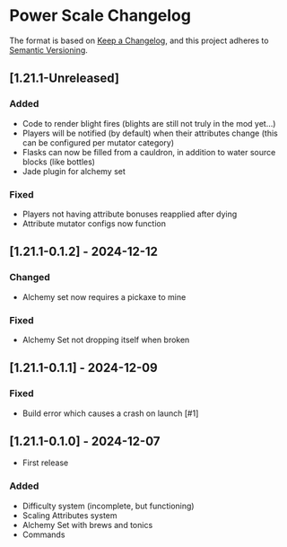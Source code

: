 # Power Scale Changelog

The format is based on [Keep a Changelog](https://keepachangelog.com/en/1.0.0/),
and this project adheres to [Semantic Versioning](https://semver.org/spec/v2.0.0.html).

## [1.21.1-Unreleased]
### Added
- Code to render blight fires (blights are still not truly in the mod yet...)
- Players will be notified (by default) when their attributes change (this can be configured per mutator category)
- Flasks can now be filled from a cauldron, in addition to water source blocks (like bottles)
- Jade plugin for alchemy set
### Fixed
- Players not having attribute bonuses reapplied after dying
- Attribute mutator configs now function

## [1.21.1-0.1.2] - 2024-12-12
### Changed
- Alchemy set now requires a pickaxe to mine
### Fixed
- Alchemy Set not dropping itself when broken

## [1.21.1-0.1.1] - 2024-12-09
### Fixed
- Build error which causes a crash on launch [#1]

## [1.21.1-0.1.0] - 2024-12-07
- First release
### Added
- Difficulty system (incomplete, but functioning)
- Scaling Attributes system
- Alchemy Set with brews and tonics
- Commands